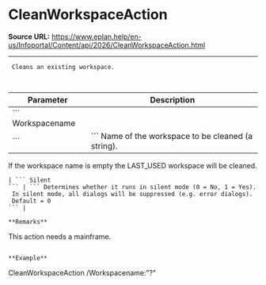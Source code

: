 # CleanWorkspaceAction

**Source URL:** https://www.eplan.help/en-us/Infoportal/Content/api/2026/CleanWorkspaceAction.html

---

```
 Cleans an existing workspace.
 
```

  

| Parameter | Description |
| --- | --- |
| ``` Workspacename ``` | ``` Name of the workspace to be cleaned (a string).  If the workspace name is empty the LAST_USED workspace will be cleaned. ``` |
| ``` Silent ``` | ``` Determines whether it runs in silent mode (0 = No, 1 = Yes).  In silent mode, all dialogs will be suppressed (e.g. error dialogs).  Default = 0 ``` |

**Remarks**

```
 This action needs a mainframe.
 
```

**Example**

```
 CleanWorkspaceAction /Workspacename:"?"
 
```